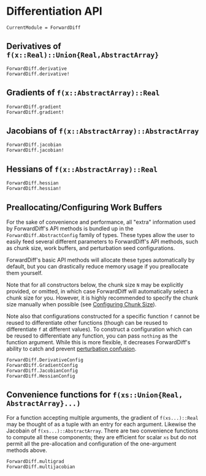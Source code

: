 # Differentiation API

```@meta
CurrentModule = ForwardDiff
```

## Derivatives of `f(x::Real)::Union{Real,AbstractArray}`

```@docs
ForwardDiff.derivative
ForwardDiff.derivative!
```

## Gradients of `f(x::AbstractArray)::Real`

```@docs
ForwardDiff.gradient
ForwardDiff.gradient!
```

## Jacobians of `f(x::AbstractArray)::AbstractArray`

```@docs
ForwardDiff.jacobian
ForwardDiff.jacobian!
```

## Hessians of `f(x::AbstractArray)::Real`

```@docs
ForwardDiff.hessian
ForwardDiff.hessian!
```

## Preallocating/Configuring Work Buffers

For the sake of convenience and performance, all "extra" information used by ForwardDiff's
API methods is bundled up in the `ForwardDiff.AbstractConfig` family of types. These types
allow the user to easily feed several different parameters to ForwardDiff's API methods,
such as chunk size, work buffers, and perturbation seed configurations.

ForwardDiff's basic API methods will allocate these types automatically by default,
but you can drastically reduce memory usage if you preallocate them yourself.

Note that for all constructors below, the chunk size `N` may be explicitly provided,
or omitted, in which case ForwardDiff will automatically select a chunk size for you.
However, it is highly recommended to specify the chunk size manually when possible
(see [Configuring Chunk Size](@ref)).

Note also that configurations constructed for a specific function `f` cannot be reused to
differentiate other functions (though can be reused to differentiate `f` at different
values). To construct a configuration which can be reused to differentiate any function, you
can pass `nothing` as the function argument. While this is more flexible, it decreases
ForwardDiff's ability to catch and prevent [perturbation
confusion](https://github.com/JuliaDiff/ForwardDiff.jl/issues/83).

```@docs
ForwardDiff.DerivativeConfig
ForwardDiff.GradientConfig
ForwardDiff.JacobianConfig
ForwardDiff.HessianConfig
```

## Convenience functions for `f(xs::Union{Real, AbstractArray}...)`

For a function accepting multiple arguments, the gradient of `f(xs...)::Real` may be thought of as a tuple with an entry for each argument. 
Likewise the Jacobain of `f(xs...)::AbstractArray`. There are two convenience functions to compute all these components; 
they are efficient for scalar `xs` but do not permit all the pre-allocation and configuration of the one-argument methods above.

```@docs
ForwardDiff.multigrad
ForwardDiff.multijacobian
```
